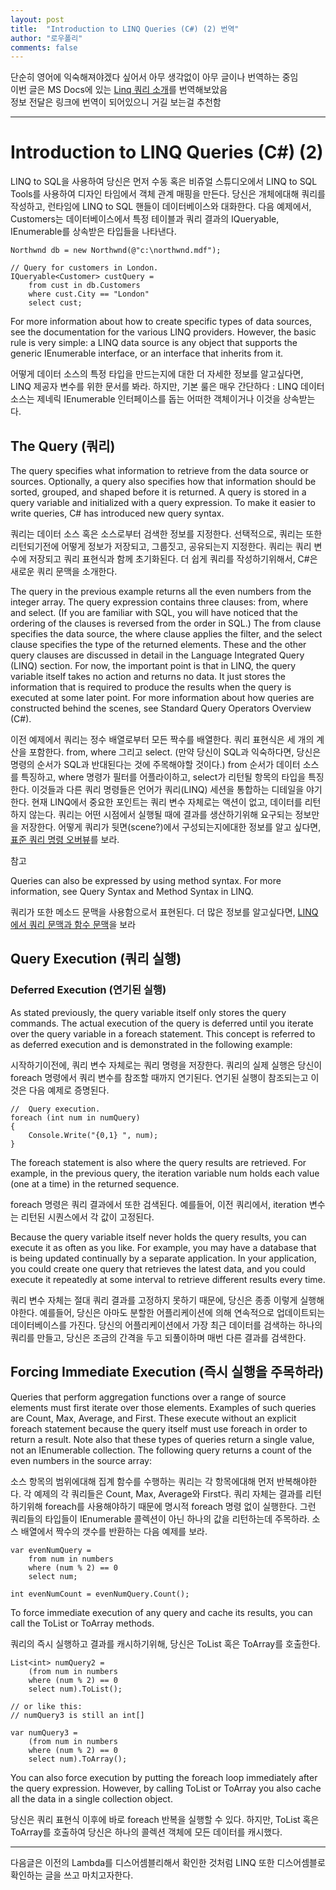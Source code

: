 ```yaml
---
layout: post
title:  "Introduction to LINQ Queries (C#) (2) 번역"
author: "로우폴리"
comments: false
---
```


단순히 영어에 익숙해져야겠다 싶어서 아무 생각없이 아무 글이나 번역하는 중임  
이번 글은 MS Docs에 있는 [Linq 쿼리 소개](https://docs.microsoft.com/ko-kr/dotnet/csharp/programming-guide/concepts/linq/introduction-to-linq-queries)를 번역해보았음  
정보 전달은 링크에 번역이 되어있으니 거길 보는걸 추천함  

-----------------------------------------

# Introduction to LINQ Queries (C#) (2)

LINQ to SQL을 사용하여 당신은 먼저 수동 혹은 비쥬얼 스튜디오에서 LINQ to SQL Tools를 사용하여 디자인 타임에서 객체 관계 매핑을 만든다. 당신은 개체에대해 쿼리를 작성하고, 런타임에 LINQ to SQL 핸들이 데이터베이스와 대화한다. 다음 예제에서, Customers는 데이터베이스에서 특정 테이블과 쿼리 결과의 IQueryable<T>, IEnumerable<T>를 상속받은 타입들을 나타낸다.  

    Northwnd db = new Northwnd(@"c:\northwnd.mdf");  
    
    // Query for customers in London.  
    IQueryable<Customer> custQuery =  
        from cust in db.Customers  
        where cust.City == "London"  
        select cust; 

For more information about how to create specific types of data sources, see the documentation for the various LINQ providers. However, the basic rule is very simple: a LINQ data source is any object that supports the generic IEnumerable<T> interface, or an interface that inherits from it.

어떻게 데이터 소스의 특정 타입을 만드는지에 대한 더 자세한 정보를 알고싶다면, LINQ 제공자 변수를 위한 문서를 봐라. 하지만, 기본 룰은 매우 간단하다 : LINQ 데이터 소스는 제네릭 IEnumerable<T> 인터페이스를 돕는 어떠한 객체이거나 이것을 상속받는다.

## The Query (쿼리)

The query specifies what information to retrieve from the data source or sources. Optionally, a query also specifies how that information should be sorted, grouped, and shaped before it is returned. A query is stored in a query variable and initialized with a query expression. To make it easier to write queries, C# has introduced new query syntax.  

쿼리는 데이터 소스 혹은 소스로부터 검색한 정보를 지정한다. 선택적으로, 쿼리는 또한 리턴되기전에 어떻게 정보가 저장되고, 그룹짓고, 공유되는지 지정한다. 쿼리는 쿼리 변수에 저장되고 쿼리 표현식과 함께 초기화된다. 더 쉽게 쿼리를 작성하기위해서, C#은 새로운 쿼리 문맥을 소개한다.  


The query in the previous example returns all the even numbers from the integer array. The query expression contains three clauses: from, where and select. (If you are familiar with SQL, you will have noticed that the ordering of the clauses is reversed from the order in SQL.) The from clause specifies the data source, the where clause applies the filter, and the select clause specifies the type of the returned elements. These and the other query clauses are discussed in detail in the Language Integrated Query (LINQ) section. For now, the important point is that in LINQ, the query variable itself takes no action and returns no data. It just stores the information that is required to produce the results when the query is executed at some later point. For more information about how queries are constructed behind the scenes, see Standard Query Operators Overview (C#).

이전 예제에서 쿼리는 정수 배열로부터 모든 짝수를 배열한다. 쿼리 표현식은 세 개의 계산을 포함한다. from, where 그리고 select. 
(만약 당신이 SQL과 익숙하다면, 당신은 명령의 순서가 SQL과 반대된다는 것에 주목해야할 것이다.) from 순서가 데이터 소스를 특징하고, where 명령가 필터를 어플라이하고, select가 리턴될 항목의 타입을 특징한다. 이것들과 다른 쿼리 명령들은 언어가 쿼리(LINQ) 세션을 통합하는 디테일을 야기한다. 현재 LINQ에서 중요한 포인트는 쿼리 변수 자체로는 액션이 없고, 데이터를 리턴하지 않는다. 쿼리는 어떤 시점에서 실행될 때에 결과를 생산하기위해 요구되는 정보만을 저장한다. 어떻게 쿼리가 뒷면(scene?)에서 구성되는지에대한 정보를 알고 싶다면, [표준 쿼리 명령 오버뷰](https://docs.microsoft.com/ko-kr/dotnet/csharp/programming-guide/concepts/linq/standard-query-operators-overview)를 보라.

 참고

Queries can also be expressed by using method syntax. For more information, see Query Syntax and Method Syntax in LINQ.  

쿼리가 또한 메소드 문맥을 사용함으로서 표현된다. 더 많은 정보를 알고싶다면, [LINQ에서 쿼리 문맥과 함수 문맥](https://docs.microsoft.com/ko-kr/dotnet/csharp/programming-guide/concepts/linq/query-syntax-and-method-syntax-in-linq)을 보라

## Query Execution (쿼리 실행)

### Deferred Execution (연기된 실행)

As stated previously, the query variable itself only stores the query commands. The actual execution of the query is deferred until you iterate over the query variable in a foreach statement. This concept is referred to as deferred execution and is demonstrated in the following example:

시작하기이전에, 쿼리 변수 자체로는 쿼리 명령을 저장한다. 쿼리의 실제 실행은 당신이 foreach 명령에서 쿼리 변수를 참조할 때까지 연기된다. 연기된 실행이 참조되는고 이것은 다음 예제로 증명된다.

    //  Query execution.
    foreach (int num in numQuery)
    {
        Console.Write("{0,1} ", num);
    }


The foreach statement is also where the query results are retrieved. For example, in the previous query, the iteration variable num holds each value (one at a time) in the returned sequence.

foreach 명령은 쿼리 결과에서 또한 검색된다. 예를들어, 이전 쿼리에서, iteration 변수는 리턴된 시퀀스에서 각 값이 고정된다. 

Because the query variable itself never holds the query results, you can execute it as often as you like. For example, you may have a database that is being updated continually by a separate application. In your application, you could create one query that retrieves the latest data, and you could execute it repeatedly at some interval to retrieve different results every time.

쿼리 변수 자체는 절대 쿼리 결과를 고정하지 못하기 때문에, 당신은 종종 이렇게 실행해야한다. 예를들어, 당신은 아마도 분할한 어플리케이션에 의해 연속적으로 업데이트되는 데이터베이스를 가진다. 당신의 어플리케이션에서 가장 최근 데이터를 검색하는 하나의 쿼리를 만들고, 당신은 조금의 간격을 두고 되풀이하며 매번 다른 결과를 검색한다.

## Forcing Immediate Execution (즉시 실행을 주목하라)

Queries that perform aggregation functions over a range of source elements must first iterate over those elements. Examples of such queries are Count, Max, Average, and First. These execute without an explicit foreach statement because the query itself must use foreach in order to return a result. Note also that these types of queries return a single value, not an IEnumerable collection. The following query returns a count of the even numbers in the source array:

소스 항목의 범위에대해 집계 함수를 수행하는 쿼리는 각 항목에대해 먼저 반복해야한다. 각 예제의 각 쿼리들은 Count, Max, Average와 First다. 쿼리 자체는 결과를 리턴하기위해 foreach를 사용해야하기 때문에 명시적 foreach 명령 없이 실행한다. 그런 쿼리들의 타입들이 IEnumerable 콜렉션이 아닌 하나의 값을 리턴하는데 주목하라. 소스 배열에서 짝수의 갯수를 반환하는 다음 예제를 보라.

    var evenNumQuery =
        from num in numbers
        where (num % 2) == 0
        select num;

    int evenNumCount = evenNumQuery.Count();

To force immediate execution of any query and cache its results, you can call the ToList or ToArray methods.  

쿼리의 즉시 실행하고 결과를 캐시하기위해, 당신은 ToList 혹은 ToArray를 호출한다.

    List<int> numQuery2 =
        (from num in numbers
        where (num % 2) == 0
        select num).ToList();

    // or like this:
    // numQuery3 is still an int[]

    var numQuery3 =
        (from num in numbers
        where (num % 2) == 0
        select num).ToArray();

You can also force execution by putting the foreach loop immediately after the query expression. However, by calling ToList or ToArray you also cache all the data in a single collection object.

당신은 쿼리 표현식 이후에 바로 foreach 반복을 실행할 수 있다. 하지만, ToList 혹은 ToArray를 호출하여 당신은 하나의 콜렉션 객체에 모든 데이터를 캐시했다.


------------------------------------

다음글은 이전의 Lambda를 디스어셈블리해서 확인한 것처럼 LINQ 또한 디스어셈블로 확인하는 글을 쓰고 마치고자한다.
